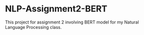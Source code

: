 # NLP-Assignment2-BERT
This project for assignment 2 involving BERT model for my Natural Language Processing class.
